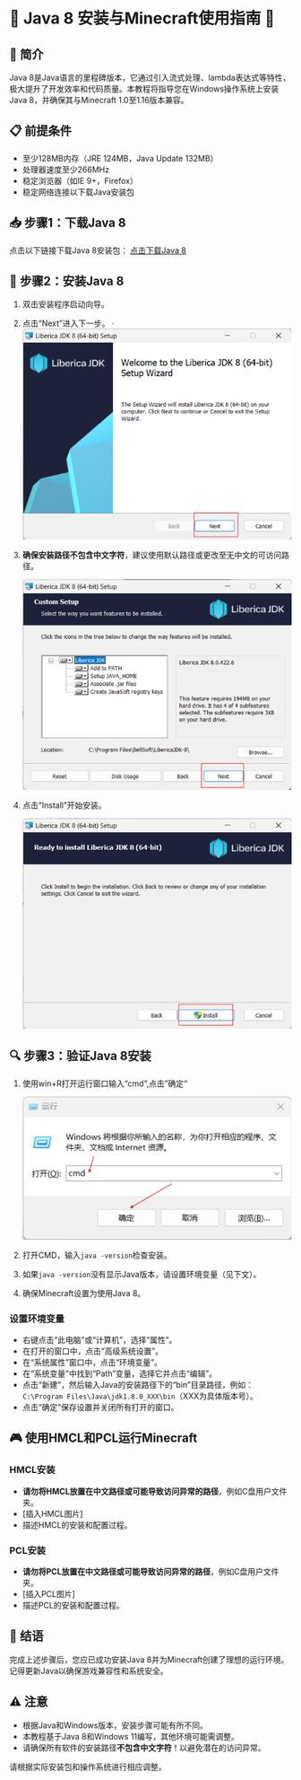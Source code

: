 # 🌟 Java 8 安装与Minecraft使用指南 🌟

## 🚀 简介

Java 8是Java语言的里程碑版本，它通过引入流式处理、lambda表达式等特性，极大提升了开发效率和代码质量。本教程将指导您在Windows操作系统上安装Java 8，并确保其与Minecraft 1.0至1.16版本兼容。

## 📋 前提条件

- 至少128MB内存（JRE 124MB，Java Update 132MB）
- 处理器速度至少266MHz
- 稳定浏览器（如IE 9+，Firefox）
- 稳定网络连接以下载Java安装包

## 📥 步骤1：下载Java 8

点击以下链接下载Java 8安装包：
	[点击下载Java 8](https://download.bell-sw.com/java/8u422+6/bellsoft-jdk8u422+6-windows-amd64.msi)

## 🔧 步骤2：安装Java 8

1. 双击安装程序启动向导。

2. 点击“Next”进入下一步。
   ·![1](../img/java/1.png)

3. **确保安装路径不包含中文字符**，建议使用默认路径或更改至无中文的可访问路径。

   ![2](../img/java/2.png)

4. 点击“Install”开始安装。

   ![3](../img/java/3.png)

## 🔍 步骤3：验证Java 8安装

1. 使用win+R打开运行窗口输入“cmd”,点击”确定“

   ![4](../img/java/4.png)

2. 打开CMD，输入`java -version`检查安装。

3. 如果`java -version`没有显示Java版本，请设置环境变量（见下文）。

3. 确保Minecraft设置为使用Java 8。

### 设置环境变量

- 右键点击“此电脑”或“计算机”，选择“属性”。
- 在打开的窗口中，点击“高级系统设置”。
- 在“系统属性”窗口中，点击“环境变量”。
- 在“系统变量”中找到“Path”变量，选择它并点击“编辑”。
- 点击“新建”，然后输入Java的安装路径下的“bin”目录路径，例如：`C:\Program Files\Java\jdk1.8.0_XXX\bin`（XXX为具体版本号）。
- 点击“确定”保存设置并关闭所有打开的窗口。

## 🎮 使用HMCL和PCL运行Minecraft

### HMCL安装
- **请勿将HMCL放置在中文路径或可能导致访问异常的路径**，例如C盘用户文件夹。
- [插入HMCL图片]
- 描述HMCL的安装和配置过程。

### PCL安装
- **请勿将PCL放置在中文路径或可能导致访问异常的路径**，例如C盘用户文件夹。
- [插入PCL图片]
- 描述PCL的安装和配置过程。

## 🎉 结语

完成上述步骤后，您应已成功安装Java 8并为Minecraft创建了理想的运行环境。记得更新Java以确保游戏兼容性和系统安全。

## ⚠ 注意

- 根据Java和Windows版本，安装步骤可能有所不同。
- 本教程基于Java 8和Windows 11编写，其他环境可能需调整。
- 请确保所有软件的安装路径**不包含中文字符**！以避免潜在的访问异常。

请根据实际安装包和操作系统进行相应调整。